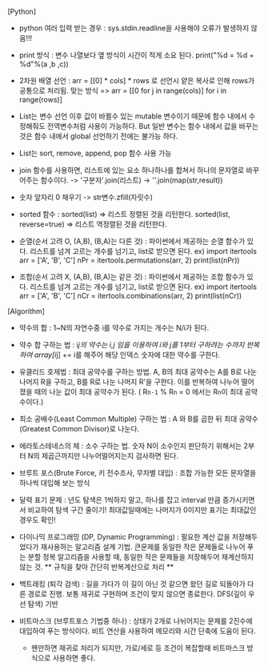 [Python]
- python 여러 입력 받는 경우 : sys.stdin.readline을 사용해야 오류가 발생하지 않음!!!
- print 방식 : 변수 나열보다 옆 방식이 시간이 적게 소요 된다. print("%d = %d + %d"%(a ,b ,c))
- 2차원 배열 선언 : arr = [[0] * cols] * rows 로 선언시 얕은 복사로 인해 rows가 공통으로 처리됨. 
                   맞는 방식 => arr = [[0 for j in range(cols)] for i in range(rows)]
- List는 변수 선언 이후 값이 바뀔수 있는 mutable 변수이기 때문에 함수 내에서 수정해줘도 전역변수처럼 사용이 가능하다.
  But 일반 변수는 함수 내에서 값을 바꾸는 것은 함수 내에서 global 선언하기 전에는 불가능 하다.
- List는 sort, remove, append, pop 함수 사용 가능
- join 함수를 사용하면, 리스트에 있는 요소 하나하나를 합쳐서 하나의 문자열로 바꾸어주는 함수이다. -> '구분자'.join(리스트) -> ''.join(map(str,result))
- 숫자 앞자리 0 채우기 -> str변수.zfill(자릿수)
- sorted 함수 : sorted(list) => 리스트 정렬된 것을 리턴한다. sorted(list, reverse=true) => 리스트 역정렬된 것을 리턴한다.

- 순열(순서 고려 O, (A,B), (B,A)는 다른 것) : 파이썬에서 제공하는 순열 함수가 있다. 리스트를 넘겨 고르는 개수를 넘기고, list로 받으면 된다. 
    ex) import itertools
        arr = ['A', 'B', 'C']
        nPr = itertools.permutations(arr, 2)
        print(list(nPr))
- 조합(순서 고려 X, (A,B), (B,A)는 같은 것) : 파이썬에서 제공하는 조합 함수가 있다. 리스트를 넘겨 고르는 개수를 넘기고, list로 받으면 된다. 
    ex) import itertools
        arr = ['A', 'B', 'C']
        nCr = itertools.combinations(arr, 2)
        print(list(nCr))
        
[Algorithm]
- 약수의 합 : 1~N의 자연수중 i를 약수로 가지는 개수는 N/i가 된다.
- 약수 합 구하는 법 : i*j의 약수는 i,j 임을 이용하여 i와 j를 1부터 구하려는 수까지 반복하여 array[i*j] += i를 해주어 해당 인덱스 숫자에 대한 약수를 구한다.
- 유클리드 호제법 : 최대 공약수를 구하는 방법. A, B의 최대 공약수는 A를 B로 나눈 나머지 R을 구하고, B를 R로 나눈 나머지 R'을 구한다. 이를 반복하여 나누어 떨어졌을 때의 나눈 값이 최대 공약수가 된다. ( R`n-1` % R`n` = 0 에서는 R`n`이 최대 공약수이다.)
- 최소 공배수(Least Common Multiple) 구하는 법 : A 와 B를 곱한 뒤 최대 공약수(Greatest Common Divisor)로 나눈다.
- 에라토스테네스의 체 : 소수 구하는 법. 숫자 N이 소수인지 판단하기 위해서는 2부터 N의 제곱근까지만 나누어떨어지는지 검사하면 된다.
- 브루트 포스(Brute Force, 키 전수조사, 무차별 대입) : 조합 가능한 모든 문자열을 하나씩 대입해 보는 방식

- 달력 표기 문제 : 년도 탐색은 1씩하지 말고, 하나를 잡고 interval 만큼 증가시키면서 비교하여 탐색 구간 줄이기! 최대값일때에는 나머지가 0이지만 표기는 최대값인 경우도 확인!

- 다이나믹 프로그래밍 (DP, Dynamic Programming) : 필요한 계산 값을 저장해두었다가 재사용하는 알고리즘 설계 기법. 큰문제를 동일한 작은 문제들로 나누어 푸는 분할 정복 알고리즘을 사용할 때, 동일한 작은 문제들을 저장해두어 재계산하지 않는 것. ** 규칙을 찾아 간단히 반복계산으로 처리 **

- 백트래킹 (퇴각 검색) : 길을 가다가 이 길이 아닌 것 같으면 왔던 길로 되돌아가 다른 경로로 진행. 보통 재귀로 구현하며 조건이 맞지 않으면 종료한다. DFS(깊이 우선 탐색) 기반
- 비트마스크 (브루트포스 기법중 하나) : 상태가 2개로 나뉘어지는 문제를 2진수에 대입하여 푸는 방식이다. 비트 연산을 사용하여 메모리와 시간 단축에 도움이 된다.
  - 왠만하면 재귀로 처리가 되지만, 가로/세로 등 조건이 복잡할때 비트마스크 방식으로 사용하면 좋다.